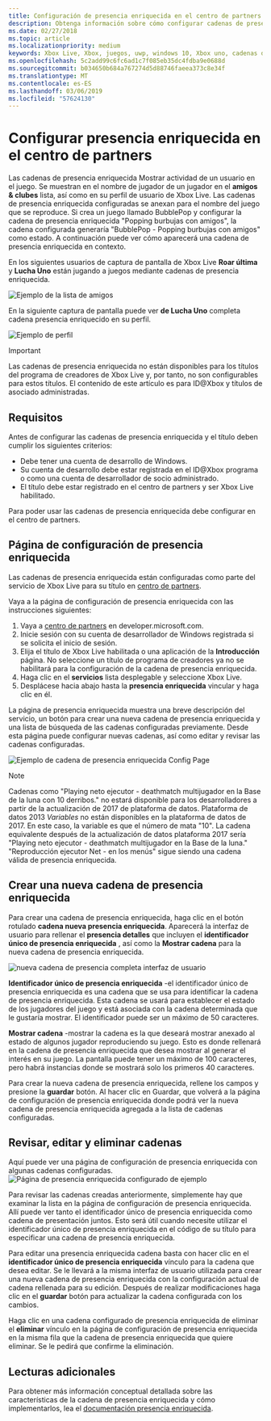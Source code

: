 ```yaml
---
title: Configuración de presencia enriquecida en el centro de partners
description: Obtenga información sobre cómo configurar cadenas de presencia enriquecida en el centro de partners
ms.date: 02/27/2018
ms.topic: article
ms.localizationpriority: medium
keywords: Xbox Live, Xbox, juegos, uwp, windows 10, Xbox uno, cadenas de presencia enriquecida, centro de partners
ms.openlocfilehash: 5c2add99c6fc6ad1c7f085eb35dc4fdba9e0688d
ms.sourcegitcommit: b034650b684a767274d5d88746faeea373c8e34f
ms.translationtype: MT
ms.contentlocale: es-ES
ms.lasthandoff: 03/06/2019
ms.locfileid: "57624130"
---
```

# <a name="configure-rich-presence-in-partner-center"></a>Configurar presencia enriquecida en el centro de partners

Las cadenas de presencia enriquecida Mostrar actividad de un usuario en el juego. Se muestran en el nombre de jugador de un jugador en el **amigos & clubes** lista, así como en su perfil de usuario de Xbox Live. Las cadenas de presencia enriquecida configuradas se anexan para el nombre del juego que se reproduce. Si crea un juego llamado BubblePop y configurar la cadena de presencia enriquecida "Popping burbujas con amigos", la cadena configurada generaría "BubblePop - Popping burbujas con amigos" como estado. A continuación puede ver cómo aparecerá una cadena de presencia enriquecida en contexto.

En los siguientes usuarios de captura de pantalla de Xbox Live **Roar última** y **Lucha Uno** están jugando a juegos mediante cadenas de presencia enriquecida.

![Ejemplo de la lista de amigos](../../images/rich_presence/RichPresence_FriendsList_Screen.jpg)

En la siguiente captura de pantalla puede ver **de Lucha Uno** completa cadena presencia enriquecido en su perfil.

![Ejemplo de perfil](../../images/rich_presence/RichPresence_Config_ProfileScreen.jpg)

> [!IMPORTANT]
> Las cadenas de presencia enriquecida no están disponibles para los títulos del programa de creadores de Xbox Live y, por tanto, no son configurables para estos títulos. El contenido de este artículo es para ID@Xbox y títulos de asociado administradas.

## <a name="requirements"></a>Requisitos

Antes de configurar las cadenas de presencia enriquecida y el título deben cumplir los siguientes criterios:

- Debe tener una cuenta de desarrollo de Windows.
- Su cuenta de desarrollo debe estar registrada en el ID@Xbox programa o como una cuenta de desarrollador de socio administrado.
- El título debe estar registrado en el centro de partners y ser Xbox Live habilitado.

Para poder usar las cadenas de presencia enriquecida debe configurar en el centro de partners.

## <a name="rich-presence-configuration-page"></a>Página de configuración de presencia enriquecida

Las cadenas de presencia enriquecida están configuradas como parte del servicio de Xbox Live para su título en [centro de partners](https://partner.microsoft.com/dashboard).

Vaya a la página de configuración de presencia enriquecida con las instrucciones siguientes:

1. Vaya a [centro de partners](https://partner.microsoft.com/dashboard) en developer.microsoft.com.
2. Inicie sesión con su cuenta de desarrollador de Windows registrada si se solicita el inicio de sesión.
3. Elija el título de Xbox Live habilitada o una aplicación de la **Introducción** página. No seleccione un título de programa de creadores ya no se habilitará para la configuración de la cadena de presencia enriquecida.
4. Haga clic en el **servicios** lista desplegable y seleccione Xbox Live.
5. Desplácese hacia abajo hasta la **presencia enriquecida** vincular y haga clic en él.

La página de presencia enriquecida muestra una breve descripción del servicio, un botón para crear una nueva cadena de presencia enriquecida y una lista de búsqueda de las cadenas configuradas previamente. Desde esta página puede configurar nuevas cadenas, así como editar y revisar las cadenas configuradas.

![Ejemplo de cadena de presencia enriquecida Config Page](../../images/rich_presence/RichPresence_ConfigPage_New.JPG)

> [!NOTE]
> Cadenas como "Playing neto ejecutor - deathmatch multijugador en la Base de la luna con 10 derribos." no estará disponible para los desarrolladores a partir de la actualización de 2017 de plataforma de datos. Plataforma de datos 2013 *Variables* no están disponibles en la plataforma de datos de 2017. En este caso, la variable es que el número de mata "10". La cadena equivalente después de la actualización de datos plataforma 2017 sería "Playing neto ejecutor - deathmatch multijugador en la Base de la luna." "Reproducción ejecutor Net - en los menús" sigue siendo una cadena válida de presencia enriquecida.

## <a name="create-a-new-rich-presence-string"></a>Crear una nueva cadena de presencia enriquecida

Para crear una cadena de presencia enriquecida, haga clic en el botón rotulado **cadena nueva presencia enriquecida**. Aparecerá la interfaz de usuario para rellenar el **presencia detalles** que incluyen el **identificador único de presencia enriquecida** , así como la **Mostrar cadena** para la nueva cadena de presencia enriquecida.

![nueva cadena de presencia completa interfaz de usuario](../../images/rich_presence/RichPresence_Config_NewString.JPG)

**Identificador único de presencia enriquecida** -el identificador único de presencia enriquecida es una cadena que se usa para identificar la cadena de presencia enriquecida. Esta cadena se usará para establecer el estado de los jugadores del juego y está asociada con la cadena determinada que le gustaría mostrar. El identificador puede ser un máximo de 50 caracteres.

**Mostrar cadena** -mostrar la cadena es la que deseará mostrar anexado al estado de algunos jugador reproduciendo su juego. Esto es donde rellenará en la cadena de presencia enriquecida que desea mostrar al generar el interés en su juego. La pantalla puede tener un máximo de 100 caracteres, pero habrá instancias donde se mostrará solo los primeros 40 caracteres.

Para crear la nueva cadena de presencia enriquecida, rellene los campos y presione la **guardar** botón.
Al hacer clic en Guardar, que volverá a la página de configuración de presencia enriquecida donde podrá ver la nueva cadena de presencia enriquecida agregada a la lista de cadenas configuradas.

## <a name="review-edit-and-delete-strings"></a>Revisar, editar y eliminar cadenas

Aquí puede ver una página de configuración de presencia enriquecida con algunas cadenas configuradas.
![Página de presencia enriquecida configurado de ejemplo](../../images/rich_presence/RichPresence_ConfigPage_Configured.JPG)

Para revisar las cadenas creadas anteriormente, simplemente hay que examinar la lista en la página de configuración de presencia enriquecida. Allí puede ver tanto el identificador único de presencia enriquecida como cadena de presentación juntos. Esto será útil cuando necesite utilizar el identificador único de presencia enriquecida en el código de su título para especificar una cadena de presencia enriquecida.

Para editar una presencia enriquecida cadena basta con hacer clic en el **identificador único de presencia enriquecida** vínculo para la cadena que desea editar. Se le llevará a la misma interfaz de usuario utilizada para crear una nueva cadena de presencia enriquecida con la configuración actual de cadena rellenada para su edición. Después de realizar modificaciones haga clic en el **guardar** botón para actualizar la cadena configurada con los cambios.

Haga clic en una cadena configurado de presencia enriquecida de eliminar el **eliminar** vínculo en la página de configuración de presencia enriquecida en la misma fila que la cadena de presencia enriquecida que quiere eliminar. Se le pedirá que confirme la eliminación.

## <a name="further-reading"></a>Lecturas adicionales

Para obtener más información conceptual detallada sobre las características de la cadena de presencia enriquecida y cómo implementarlos, lea el [documentación presencia enriquecida](https://docs.microsoft.com/en-us/windows/uwp/xbox-live/social-platform/rich-presence-strings/rich-presence-strings-overview).